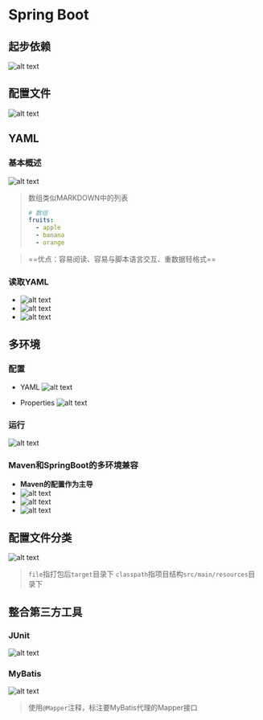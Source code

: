 # Spring Boot
## 起步依赖
![alt text](image.png)

## 配置文件
![alt text](image-1.png)

## YAML
### 基本概述
![alt text](image-2.png)
> 数组类似MARKDOWN中的列表
>
> ```yaml
> # 数组
> fruits:
>   - apple
>   - banana
>   - orange
> ```

> ==优点：容易阅读、容易与脚本语言交互、重数据轻格式==

### 读取YAML
- ![alt text](image-3.png)
- ![alt text](image-4.png)
- ![alt text](image-5.png)

## 多环境
### 配置
- YAML
    ![alt text](image-6.png)

- Properties
    ![alt text](image-7.png)

### 运行
![alt text](image-8.png)

### Maven和SpringBoot的多环境兼容
- **Maven的配置作为主导**
- ![alt text](image-9.png)
- ![alt text](image-10.png)
- ![alt text](image-11.png)

## 配置文件分类
![alt text](image-12.png)
> `file`指打包后`target`目录下
> `classpath`指项目结构`src/main/resources`目录下

## 整合第三方工具
### JUnit
![alt text](image-13.png)

### MyBatis
![alt text](image-14.png)
> 使用`@Mapper`注释，标注要MyBatis代理的Mapper接口

